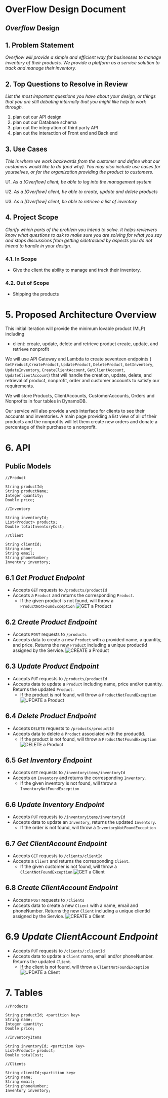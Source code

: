 # OverFlow Design Document

## *Overflow* Design

## 1. Problem Statement

*Overflow will provide a simple and efficient way for businesses to manage inventory of their products. We
provide a platform as a service solution to track and manage their inventory.*


## 2. Top Questions to Resolve in Review

*List the most important questions you have about your design, or things that
you are still debating internally that you might like help to work through.*

1. plan out our API design
2. plan out our Database schema
3. plan out the integration of third party API
4. plan out the interaction of Front end and Back end

## 3. Use Cases

*This is where we work backwards from the customer and define what our customers
would like to do (and why). You may also include use cases for yourselves, or
for the organization providing the product to customers.*

U1. *As a [Overflow] client, be able to log into the management system*

U2. *As a [Overflow] client, be able to create, update and delete products*

U3. *As a [Overflow] client, be able to retrieve a list of inventory*

## 4. Project Scope

*Clarify which parts of the problem you intend to solve. It helps reviewers know
what questions to ask to make sure you are solving for what you say and stops
discussions from getting sidetracked by aspects you do not intend to handle in
your design.*

### 4.1. In Scope

* Give the client the ability to manage and track their inventory.

### 4.2. Out of Scope

* Shipping the products

# 5. Proposed Architecture Overview

This initial iteration will provide the minimum lovable product (MLP) including

* client: create, update, delete and retrieve product
          create, update, and retrieve nonprofit

We will use API Gateway and Lambda to create seventeen endpoints (
`GetProduct`,`CreateProduct`, `UpdateProduct`, `DeleteProduct`,
`GetInventory`, `UpdateInventory`,
`CreateClientAccount`, `GetClientAccount`, `UpdateClientAccount`)
that will handle the creation, update, delete, and retrieval of product, nonprofit, order and customer accounts to satisfy our
requirements.

We will store Products, ClientAccounts, CustomerAccounts, Orders and Nonprofits in four tables in DynamoDB.

Our service will also provide a web interface for clients to see their accounts and inventories.
A main page providing a list view of all of their products and the nonprofits
will let them create new orders and donate a percentage of their purchase to a nonprofit.


# 6. API

## Public Models
````
//Product

String productId;
String productName;
Integer quantity;
Double price;
````
````
//Inventory

String inventoryId;
List<Product> products;
Double totalInventoryCost;
````
````
//Client

String clientId;
String name;
String email;
String phoneNumber;
Inventory inventory;
````

## 6.1 *Get Product Endpoint*

* Accepts `GET` requests to `/products/productId`
* Accepts a `Product` and returns the corresponding `Product`.
    * If the given product is not found, will throw a
      `ProductNotFoundException`
![GET a Product](images/overflow_design_document/sequence_diagrams/get_product_SD.png)

## 6.2 *Create Product Endpoint*

* Accepts `POST` requests to `/products`
* Accepts data to create a new `Product` with a provided name, a quantity, and price. Returns the new `Product` including 
  a unique productId assigned by the Service.
  ![CREATE a Product](images/overflow_design_document/sequence_diagrams/create_product_SD.png)

## 6.3 *Update Product Endpoint*

* Accepts `PUT` requests to `/products/productId`
* Accepts data to update a `Product` including name, price and/or quantity. Returns the updated
  `Product`.
    * If the product is not found, will throw a `ProductNotFoundException`
![UPDATE a Product](images/overflow_design_document/sequence_diagrams/update_product_SD.png)

## 6.4 *Delete Product Endpoint*

* Accepts `DELETE` requests to `/products/productId`
* Accepts data to delete a `Product` associated with the productId. 
    * If the product is not found, will throw a `ProductNotFoundException`
![DELETE a Product](images/overflow_design_document/sequence_diagrams/delete_product_SD.png)

## 6.5 *Get Inventory Endpoint*

* Accepts `GET` requests to `/inventoryitems/inventoryId`
* Accepts an `Inventory` and returns the corresponding `Inventory`.
    * If the given inventory is not found, will throw a
      `InventoryNotFoundException`
  
## 6.6 *Update Inventory Endpoint*

* Accepts `PUT` requests to `/inventoryitems/inventoryId`
* Accepts data to update an `Inventory`, returns the updated `Inventory`.
    * If the order is not found, will throw a `InventoryNotFoundException`

## 6.7 *Get ClientAccount Endpoint*

* Accepts `GET` requests to `/clients/clientId`
* Accepts a `Client` and returns the corresponding `Client`.
    * If the given customer is not found, will throw a
      `ClientNotFoundException`
![GET a Client](images/overflow_design_document/sequence_diagrams/get_client_SD.png)

## 6.8 *Create ClientAccount Endpoint*

* Accepts `POST` requests to `/clients`
* Accepts data to create a new `Client` with a name, email and phoneNumber. Returns the
  new `Client` including a unique clientId assigned by the Service.
![CREATE a Client](images/overflow_design_document/sequence_diagrams/create_client_SD.png)

# 6.9 *Update ClientAccount Endpoint*

* Accepts `PUT` requests to `/clients/:clientId`
* Accepts data to update a `Client` name, email and/or phoneNumber.
  Returns the updated `Client`.
    * If the client is not found, will throw a `ClientNotFoundException`
![UPDATE a Client](images/overflow_design_document/sequence_diagrams/update_client_SD.png)

# 7. Tables
````
//Products

String productId; <partition key>
String name;
Integer quantity;
Double price;
````
````
//InventoryItems

String inventoryId; <partition key>
List<Product> product;
Double totalCost;
````
````
//Clients

String clientId;<partition key>
String name;
String email;
String phoneNumber;
Inventory inventory;
````
